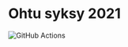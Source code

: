 # Ohtu syksy 2021

![GitHub Actions](https://github.com/Kove71/ohtu-2021-viikko1/workflows/CI/badge.svg)
